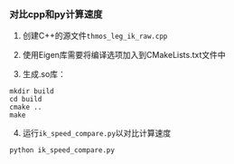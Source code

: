 ### 对比cpp和py计算速度

1. 创建C++的源文件`thmos_leg_ik_raw.cpp`

2. 使用Eigen库需要将编译选项加入到CMakeLists.txt文件中

3. 生成.so库：

```shell
mkdir build
cd build
cmake ..
make
```
4. 运行`ik_speed_compare.py`以对比计算速度

```shell
python ik_speed_compare.py
```
